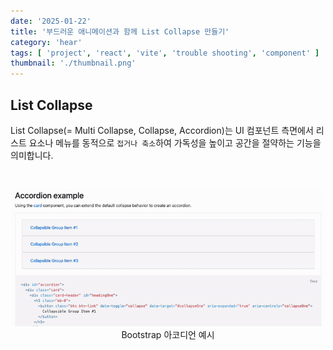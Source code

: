 ```yaml
---
date: '2025-01-22'
title: '부드러운 애니메이션과 함께 List Collapse 만들기'
category: 'hear'
tags: [ 'project', 'react', 'vite', 'trouble shooting', 'component' ]
thumbnail: './thumbnail.png'
---
```


## List Collapse

List Collapse(= Multi Collapse, Collapse, Accordion)는 UI 컴포넌트 측면에서 리스트 요소나 메뉴를 동적으로 `접거나 축소`하여 가독성을 높이고 공간을 절약하는 기능을
의미합니다.

<br/>

<p align="center">
<img src="bootstrap_accordion.gif" alt="부트스트랩 아코디언"><br/>
<span>Bootstrap 아코디언 예시</span>
</p>


[//]: # (---)

[//]: # ()

[//]: # (## Source)

[//]: # ()

[//]: # (- [<>]&#40;<>&#41;)
